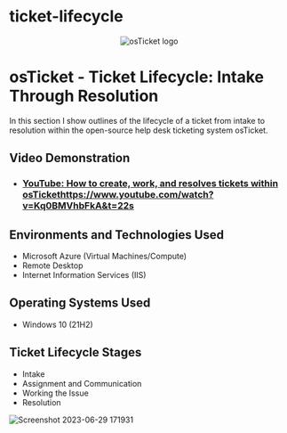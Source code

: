 # ticket-lifecycle
<p align="center">
<img src="https://i.imgur.com/Clzj7Xs.png" alt="osTicket logo"/>
</p>

<h1>osTicket - Ticket Lifecycle: Intake Through Resolution</h1>
In this section I show outlines of the lifecycle of a ticket from intake to resolution within the open-source help desk ticketing system osTicket.<br />


<h2>Video Demonstration</h2>

- ### [YouTube: How to create, work, and resolves tickets within osTicket](https://www.youtube.com)https://www.youtube.com/watch?v=Kq0BMVhbFkA&t=22s



<h2>Environments and Technologies Used</h2>

- Microsoft Azure (Virtual Machines/Compute)
- Remote Desktop
- Internet Information Services (IIS)

<h2>Operating Systems Used </h2>

- Windows 10</b> (21H2)

<h2>Ticket Lifecycle Stages</h2>

- Intake
- Assignment and Communication
- Working the Issue
- Resolution

![Screenshot 2023-06-29 171931](https://github.com/Tcoursecareers23/ticket-lifecycle/assets/138035327/5a4da50b-1cb7-4983-b52a-f0d8c58f2e2e)


